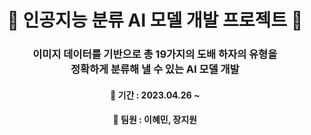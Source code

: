 <h1 align=center>🤖 인공지능 분류 AI 모델 개발 프로젝트 🤖</h1>
<h3 align=center>이미지 데이터를 기반으로 총 19가지의 도배 하자의 유형을<br>정확하게 분류해 낼 수 있는 AI 모델 개발</h3>
<h4 align=center>🤖 기간 : 2023.04.26 ~</h4>
<h4 align=center>🤖 팀원 : 이혜민, 장지원</h4>